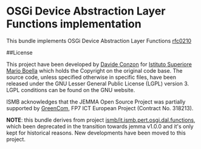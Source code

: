 # OSGi Device Abstraction Layer Functions implementation

This bundle implements OSGi Device Abstraction Layer Functions [rfc0210](https://github.com/osgi/design/raw/master/rfcs/rfc0210/)

##License

This project have been developed by [Davide Conzon](https://github.com/codavide) for [Istituto Superiore Mario Boella](http://www.ismb.it/) which holds the Copyright on the original code base.
The source code, unless specified otherwise in specific files, have been released under the GNU Lesser General Public License (LGPL) version 3.
LGPL conditions can be found on the GNU website.

 ISMB acknowledges that the JEMMA Open Source Project was partially supported by [GreenCom](http://www.greencom-project.eu/), FP7 ICT European Project (Contract No. 318213).


**NOTE**: this bundle derives from project [ismb/it.ismb.pert.osgi.dal.functions](https://github.com/ismb/it.ismb.pert.osgi.dal.functions), which been deprecated in the transition towards jemma v1.0.0 and it's only kept for historical reasons. New developments have been moved to this project.
